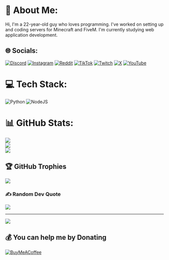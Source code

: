 # 💫 About Me:
Hi,
I'm a 22-year-old guy who loves programming. I've worked on setting up and coding servers for Minecraft and FiveM. I'm currently studying web application development.


## 🌐 Socials:
[![Discord](https://img.shields.io/badge/Discord-%237289DA.svg?logo=discord&logoColor=white)](https://discord.gg/https://discord.gg/hAz7aX5qcg) [![Instagram](https://img.shields.io/badge/Instagram-%23E4405F.svg?logo=Instagram&logoColor=white)](https://instagram.com/zakr0gaming) [![Reddit](https://img.shields.io/badge/Reddit-%23FF4500.svg?logo=Reddit&logoColor=white)](https://reddit.com/user/ZakroGaming) [![TikTok](https://img.shields.io/badge/TikTok-%23000000.svg?logo=TikTok&logoColor=white)](https://tiktok.com/@zakr0gaming) [![Twitch](https://img.shields.io/badge/Twitch-%239146FF.svg?logo=Twitch&logoColor=white)](https://twitch.tv/zakr0gaming) [![X](https://img.shields.io/badge/X-black.svg?logo=X&logoColor=white)](https://x.com/ZaKr0Gaming) [![YouTube](https://img.shields.io/badge/YouTube-%23FF0000.svg?logo=YouTube&logoColor=white)](https://youtube.com/@@ZaKroGaming) 

# 💻 Tech Stack:
![Python](https://img.shields.io/badge/python-3670A0?style=for-the-badge&logo=python&logoColor=ffdd54) ![NodeJS](https://img.shields.io/badge/node.js-6DA55F?style=for-the-badge&logo=node.js&logoColor=white)
# 📊 GitHub Stats:
![](https://github-readme-stats.vercel.app/api?username=ZakroGaming&theme=dark&hide_border=false&include_all_commits=false&count_private=false)<br/>
![](https://github-readme-streak-stats.herokuapp.com/?user=ZakroGaming&theme=dark&hide_border=false)<br/>
![](https://github-readme-stats.vercel.app/api/top-langs/?username=ZakroGaming&theme=dark&hide_border=false&include_all_commits=false&count_private=false&layout=compact)

## 🏆 GitHub Trophies
![](https://github-profile-trophy.vercel.app/?username=ZakroGaming&theme=radical&no-frame=false&no-bg=true&margin-w=4)

### ✍️ Random Dev Quote
![](https://quotes-github-readme.vercel.app/api?type=horizontal&theme=radical)

---
[![](https://visitcount.itsvg.in/api?id=ZakroGaming&icon=0&color=0)](https://visitcount.itsvg.in)

  ## 💰 You can help me by Donating
  [![BuyMeACoffee](https://img.shields.io/badge/Buy%20Me%20a%20Coffee-ffdd00?style=for-the-badge&logo=buy-me-a-coffee&logoColor=black)](https://buymeacoffee.com/zakrogaming) 

  
<!-- Proudly created with GPRM ( https://gprm.itsvg.in ) -->
